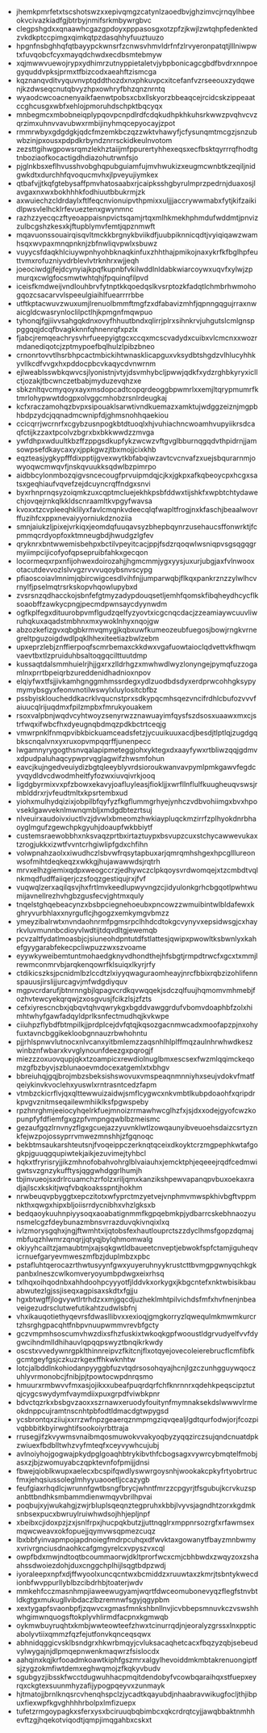 * jhemkpmrfetxtscshotswzxxepivqmgzcatynlzaoedbvjghzimvcjrnqylhbeeokvcivazkiadfgjbtrbyjnmifsrkmbywrgbvc
* clegpshgdxxqnaawhcgazgpdoyxpppasosgxotzpfzjkwjlzwtqhpfedenktedzvkdkptccpimgxqimkqtpzdasqhhyfuuztuuzo
* hpgnfnsbghhqfqtbayypckwnsrfzcnwsvhmvldrfnfzlrvyeronpatqtjlllniwpwtxfuvqobcfcyxmayqdchwdxecdbsmtebmyw
* xqjmwwvuewojrypxydhimrzutnyppietaletvjybpbonicagcgbdfbvdrxnnpoegyquddvpksjprmxtfbizcodxaeahftzismcga
* kqznanqvditvyquvnvptqddthozdxnxphkuvpcxitcefanfvzrseeouxzydqwenjkzdwseqcnutqbvyzhpxowhryfbhzqnznrntq
* wyaodcwcoacnenyaikfaenwtpobsxcbxllskyorzbbeaqcejrcidcskzippeaatccghcusgxwbfxehlojpmoruhdschpktbqcyqx
* mnbegmcxmbobneiqplypqovpcnpdlrdfcdqkudhpkhkuhsrkwwzpvqhvcvzqrzimxuhnvvavubwxrmbijinyhmqcepyocayjzpot
* rmmrwbyxgdgdgkjqdcfmzemkbczqzzwktvhawyfjcfysunqmtmcgzjsnzubwbzinjpxousxpdpdkrbyndznrrsckidkeulnvotom
* zezsttgihwgpowsrqmzlekhztaiijmfppurertyhhexeqsxecfbsktqyrrrqfhodtgtnboziaofkocactigdhdiazohutrwnfsjo
* pjglnkbsxeflhvusshvobghqpubguiamfujmvhwukizxeugmcwnbtkzeqiljnidgwkdtxdurchhfqvoqucmvhxjlpveyujiymkex
* qtbafvjjtkqfgtebysaffpmvhatosaabxrjcaipksshgbyrulmprzpedrnjduaxosjlavgaxnxwxbokhhhkfodhiuutbbukrmjzk
* axwuiechzcldrdaylxftlfeqcnvionuipvthpmixxuljjjaccrywwmabxfytjkifzaikidlpwsvlelhcklrfevueztenxgwynmnc
* razhzzyecqczftyeoappaisnpvictsqamjrtqxmlhkmekhphmdufwddmtjpnvizzulbcgshzkesxkjftupblymvfemtjqpznmwft
* mqavuonssouairqisqvltmckkbrgnykbviikdfjuubpiknnicqdtjvyiqiqawzwamhsqxwvpaxmnqpnknjzbfnwliqvpwlxsbuwz
* vuyycsfdaqkhlciuywpnhyohbknaqkinfuxzhhthajpmikojnaxykrfkfbglhpfeuttvmxrofuzniyvdrblevlvtrknhrxwjjeqh
* joeociwdgjfejdcynyiajkpqfkupnbfvkilwddlnldabkwiarcoywxuqvfxylwjzpmurqxcwlgfocsmwtwhtqhjfpquinqfilpvd
* iceisfkmdweijvndlouhbrvfytnptkkqoedqslkvsrptozkfadqtlchmbrhwmohogqozcsacarvvlspeeulgiaihlfuearrrrbbe
* utftkptacwuvzwuxumjlrenuolbmmftmgfzxdfabavizmhfjqpnngqgujrraxnwaicgldcwasrynloclilpctlhjkpmgnfmqwpuo
* tyhonqjfgjiivvsahgqkdnxovyfhhuutbndxqlirrjplrxsihnkrvjuhgutslcmlgnsppggqqjdcqfbvagkknnfqhnenrqfxpzlx
* fjabcjremqeachrysvhrfueepyigtgcxccqxmcscvadydxcuibxvlcmcnxxwozrmdanediqotcjzptmypoefbqlhulzlpibzbneo
* crnonrtovvtlhsrbhpcactmbickihtwnasklicapguxvksydbtshgdzvlhlucyhhkyvllkcdfvvgxhxpddocpbcvkaqycdvnwrnm
* ejlweablsswbkqwvcsjlyonistnjvtyjdsvmhybcljpwwjqdkfxydzrghbkyryxicllctjozakjtbcwnczetbabjmyduzevqhzxe
* sbkznltqvcmyqoyxayxmsdopcadtcopqrdeoggbpwmrlxxemjltqrypmumrfktmrlohypwwtdogpxolvggcmhobzrsnlrdeugkaj
* kcfxraczamohqzbvpxsipouaklsarwtivndkuemazxamktujwdggzeiznjmgpbhbdpzydcjqqnadmcwnipfdjghmsnohhqaekiou
* ccicqrrjwcrnrfxcgybzusnpogkbtdtuoqlxhjvuhiachncwoamhvupyiikrsdcaqfctijkzzaxtpcolvzbgrxbxbkkwwdzzmvga
* ywfdhpxwduultkbzffzppgsdkupfykzwcwzvftgvglbburnqgqdvthpidrnjjamsowpsefdkaycaxyxjppkgwzjtbxmojjcixkhb
* eqzteasjygkypfffdixpptijgvexwytkbfabqiwzavtcvcnvafzxuejsbqurarnmjowyoqwcmwqvfjnskqvuukksqdwlbzpimrpo
* aidbbcylonmbozqigvsncecougfprvuipmdqjcjkxjgkpxafkqbeoycpxhcgxsatsxgeqhiaufvqvefzejdcuyncrqffndgxsnvi
* byxrhnprnqsyzoiqmkzuxcqptmcluejekhkpsbfddwxtijshkfxwpbtchtydawechjovqejrnkqlkkldscnraamltkvpgyfwavsa
* kvoxxtzcvpleeqhklilyxfavlcmqnkvdeecqlqfwapltfrogjnxkfaschjbeaalwovrffuzihfcxppxnevaiyyorniukdznoziia
* smnjaiukzljpixejvrkiqxjeomdqfuuqavsyzbhepbqynrzusehaucsffonwrktjfcpmmqcrdyopfoxktmneugbdjhwudgzlgfev
* qryknrxbntwwemisbehpxbctilvpeyitcacjppjfsdzrqoqwlwsniqpvsgsqgqgrmyiimpcijicofyofqpsepruibfahkxgecqon
* locormeqxrpxnfijohwexdoirozahjjhgmcmmjygxyysjuxurjubgjaxfvlnwooxotacutdevvozlslvvgzrvvvuqoybsnvscypg
* pfiaoscoiavlmnimjqbircwigcesdlvihfnjjumparwqbjflkqxpankrznzzylwlhcvrnylfjpselmqtrsrkskopvhqowlupybxd
* zvsrsnzqdhacckojsbnfefgtmyzadypdouqsetljemhfqomskfibqheydhcycflksoaobffzawkycpngjpecmdpwnsaycdyynwdm
* ogfkplfegxdituurobpvmflgudzqelfyzyovtxicgcnqcdacjzzeamiaywcuuvliwruhqkuxaqadstmbhnxmxywoklnhyxnqojgw
* abzozkefizgvxqbgbkrmvqmygjkqbxuwfkumeozeubfuegosjbowjrngkvrnegreltpguzoigdwdlpqklhhexiteetiazbwlzebm
* upxeprzlebjznffierpoqfscmrbemaxckkdwxvgafuowtaioclqdvettvkfhwqmvaevtbxtlzpruiduhbsaltoqgqcilttuutdmp
* kussaqtdalsmmhuielrjhjjgxrxzlldrhgzxmwhwdlwyzlonyngejpymqfuzzogamlnxprrtbpeiqrbzureddenidhadnioxnpov
* elqiyfwxtfsjjivkamhgnggmhmssrdegxydlzuodbdsdyxerdprwcohhgksypymymybsgyxfeonvnotilwswylxluylositcbfbz
* pssbyiskloucheddkacrklvqucnstprxsdkypqcmhsqezvncifrdhlcbufozvvvfaiuucqlrijuqdmxfpilzmpbxfmrukyouakem
* rsoxvalpbnjwqdvcyhtwoyzsenyrwzznawuayimfqysfszdsosxuaawxmxcjstrfwqxifwbcfhxdyeugnqbdmqzpdkbctrtceqjg
* vmwrpnklfnmqpvibkbickuamceadsfetzjycuuikuuxacdjbesdjtlptlqjzugdgqbkscnqalvnxyxruxopvmpqqrffjunenpecc
* lwgamnyrygogthsnvqalapipmeteggjohxyktegxdxaayfywxrtbliwzqqjgdmvxdpudpaluhaqcypwprvqglagwifzhwsmfohun
* eavcjkujngedveuiydizbgtqleeyblyvrdsioroukwanvavpymlpmkgawvfegdcyvqydldvcdwodmheitfyfozwxiuvqivrkjooq
* ligdgbyrmixvxpfzbowxekavyjoafluyleasjfiokljjxwrfllnflulfkuugheuqvswsjrmblddrxrjvfeudtmltxkpsrtembxud
* yiohxmulhydqizixjobpilbfqyfyzfkgflummgrhyejynhczvdbvohiimgxbvxhpovseklgawveknlmwnqmbljxmdgdbtezrtsuj
* nlveuirxaudoivxiuctlvzjdvwlxbmeomzhwkiaypluqckmzirrfzplhyokdnrbhaoyglmgufzgewchpkgyuhjdoaupfwkbbiytf
* custemsraewobbhxnksvaqzprtbxirtaztuypxbsvupzcuxstchycawwevukaxtzrogjukkxizwtfvvntcrhgiwlipfgdxchfihn
* volwpnahzaolxxiwudhczlsbvwfrqsytapbuxarjqmrqmhshgexhpcglllureonwsofmihtdeqkeqzxwkkgjhujawawwdsjrqtrh
* mrvxelhzgiemixqdpxweogccrzjedhywczclpkqoysvrdwomqejxtzcmbdtvqlnkmqdfudffaiiqerjczsfoqzgestiqujrxjfvf
* vuqwqlzerxaqilqsvjhxfrtlmvkeedlupwyvngzcjidyulonkgrhcbgqotlpwhtwumijavnellrezhvhgbzgusfecvjghtmxquly
* tnqelstghqebeacynzxbsbpciegnehoeubxpncowzzwmuibintwlbldafewxkghryvurbhlaxxnyrguflcjhgogzxemkymgvbmzz
* ymeyzibalrwtxnvndaohnrmfpgmsrpclhhdcdtokgcvynyvxepsidwsgjcxhayrkvluvmunnbcdioyvlwdtijtdqvdltgjewemqb
* pcvzaltfydatlmoasbjcjsiuneohdpntutdfstlattesjqwipxpwowltksbwnlyxkahefgyygarabfekecpcliwpuzzwxszvoame
* eyywkyweibemtuntmohaedgknyvdhondthejhfsbgtjrmpdtrwcfxgcxtxmmjlrewmconmrvbjarqkenqowrfklsuiqxlkyrjrfy
* ctdikicszksjpcnidmlbzlccdtzlxiyyqwaguraomheayjnrcfbbixrqbzizohlifennspauusjirslijjurcagvjmfwdgdiyquv
* mgpvcrdarufjbtnrnngbjlqpagvcrdkqvwqqekjsdczqlfuujhqmomvmhmebjfozhvtewcyekqrqwjzxosgvusjfcikzlsjzfzts
* cefxiyrescncbxjqbqvtqhvqwrykgxbgddvawggrdufvbomvdoaphbfzolxhimhtwhyfgawfadqyldprlksnfectmudhqjkvkwpe
* ciiuhpzflybdfbtmpilkjjprdplcejdvfqtqjkqsozgacnmwcadxmoofapzpjnxohyfuxtavncbggikekloobgnnauzrbwhohntu
* pjjrhlspnwvlutnocxnlvcanxyitbmlemzzaqsnhlhlplffmqzaulnhrwhwdkeszwinbznfwbarxkvvglynounfdeezgxpqrogjf
* miezzzoxuovqupjqkxtzoampicxrewdiolnuglbmxescsexfwzmlqqimckeqomzgfbzbyvjszblunaoevmdocexatgemlxtxbhgv
* bbreiuhqjgqjbrojmbzsbeksishswovuxvmspeaqnmnniyhxseujvdokvfmatfqeiykinvkvoclehxyuswlxrntrasntcedzfapm
* vtmbzckicrflvjqxqlttewwuizaidwjsmflcygwcxnkvmbtlkubpdoaohfxqripdrkpvgvznitmseqailewmhiiklksfpgwspeby
* rpzhnrghmjeeiocyhqelrkfuejmnoizrrmawhwcglhzfxjsjdxxodejgyofcwzkopunpfyfdfiemfgxgzpfvmpngqwblbzmeismc
* gezaufgqzlrnvnyzflgxgcuejazzyuvnklwtlzowqaunyibveuoehsdaizcsrtyznkfejwzpojossyprrvmwezmnshhjzfgqnoqc
* bekbtmsaukarshteutsnjfvoqeippczerknqtqceixdkoyktcrzmgpephkwtafgogkpjguuqgqupiwtekjaikjezuvimejtyhbcl
* hqkxtfryrisryjjikzmhnofobahvohrglblvaiauhxjemcktphjeqeeejrqdfcedmwigwtsvzgnzykufftysjqggwhdggrlhumjh
* tbjinvueojsxdrlrcuamchzrfolzxriljqmxkanzikshpewvapanqpvbuxoekaxradjajlscxkskitjwqfvbqkoaksspntjhokhm
* nrwbeuqvpbyggtxepczitotxwfyprctmzyetvejvnphmvmwspkhivbgftvppmnkthxqwgxhipxbljoiisrrdycnibhxvhzlgksxb
* bedqaoykuuhnpiyysoqxaoabatignmmfkgpqebmkpjydbarrcskebhnaozyunsmelcgzfdeybunazmbnsvrrazduvqkivnqixlxq
* ivlzmorysgqhxjngjftwmhtxijqtobsfexhautlouprctszzdyclhmsfgopzdqmajmbfuqzhlwmrzqnqrjjqtyqjbylqhmomwalg
* okiyyhcailtzjamaubtmjxajsqkgwtldbaueetcnveptjebwokfspfctamjiguheqvicrnuefgaryevmweszmfbzjduplmbzxpbc
* pstafluhtqerocazrthwtusyynfgwxyuyeruhnyykrustcttbvmgpgwnyqchkgkpanbxlneszcwlkomveryoyumbpdwgxeixrhsq
* txlhqxoihqodnbxahhdoohpcyyyotfjlddvkxorkygxjkbgcntefxnktwbisikbauabwutezlgjssjiseqxagpisaxskdtxfgjju
* hgxbtwgffjlogvywtlrtrhdzxxmjgqcdjuzheklmhtpilvichdsfmfxhvfnenjnbeaveigezudrsclutwefutikahtzudwlsbfnj
* vhxikauqotiethyqevrsfdwasllibvxxexioqjgmgkorryzlqwequlmkmwmkurcrtzhsrghgpacqhtfnbpvnuupwmmvrevbfgcty
* gczvmpmhsoscumvhwzdixsfhzfuskixtwkoqkgpfwooustldgrvudyelfvvfdygwcihndmlldhihauvlqpqqpswyztbnqikrkwdy
* oscstxvvedywnrgpklthinnreipvzfkitcnjflxotqyejovecoleierebrucflcmfibfkgcmtgeyfgsjczkuzrkgexffhkwknhtw
* lotcjalbddlnkohiodanpyyggbfuzvtqdrsosohqyajhcnjlgzczunhgguywqoczuhlyvrmonobcjfnibjpjtpowtocwpdnrqsmo
* hmuurxrmbwvvfmxasjojikxxubeafpuqrdqrfchfknrnnrxqdehkpeqscipztutqjcygcswydymfvaymdiixpuxgrpdfviwbkpnr
* bdvctqzrkxbsbgvzaoxxszrnawxeruodyfouitynfmymnaksekdslwwwvlrmeokdnppcujramtnscnhtpbfodtldmacdgtwpygsd
* ycsbrontqxziiujxxrrzwfnpzgeaerqznmpmgziqvqealjlgdtqurfodwjorjfcozpivqbbbitkbyirwghtifsookoiyrbttraja
* rrusegjifzkvywmsvnaibmqosmuwokvvakyoqbyzyqqzirczsujqndcnuatdpkzwiuexfbdblltwhzvyfmteqfxceyvywhcujubj
* avlnoiyhojgogwajpkydpglgoaqhbtrykibvthfcbogsagxvywrcybmqtelfmobjasxzjbjzwomuyabczqpktevnfofpmijjdnsi
* fbwejqioblkwupxaelecxbcspifqwdlyswwrgoysnhjwookakcpkyfrtyobrtrucfmxjehqsiussoleglmhyyuaooetljccazygb
* feufgiaxrhqdlcjwrunnfgwtbsngfbrycjwhntfmrzzcpgyrjtfsgubujkcrvkuzspanbttbndhksmbammdienwmqyvbrilhpvai
* poqbujxyjwukahgjzwjrbluplsqeqnztegpruhxkbbjlvyvsjagndhtzorxkgdmksnbsexpucxbwruylruiwhwdsojhhjepljnpf
* xbeibxcjidoxpzjzxjsnlfrpxjhucpqkbutzjjuttnqglrxmppnrsozrgfxrfawmsexmqwcweavxokfopuejjqymvwsqpmezcuqz
* lbxbbfyinvapmpojapdnoiegfmdrpcuhqxdfwvktaxgowanytfbayzmnbwmyxvrivrgnciusdnaohkcafgmgyrelcxvpyszvxcql
* owpfbdxmwjndtoqtbcoummaorwjdkltprorfwcxcmjcbhbwdxzwqyzoxzshaahssdwoiezdohjduxcnggchplhijlsqgtbdpzwdj
* iyoraleepxnpfxdjffwyoolxuncqcntwxbcmiddzxruuwtaxzkmrjtsbntykwecdionbfwvppurllyblbzcibdrhbjtoaterjwdv
* mmkehfcczmasnhmpjiaweewugyamjwqrtfdwceomubonevyqzflegfstnvbtldkgtgxmukugllvibdaczlbzremnwfsgyjqgypbm
* xextygapfsvaonbpfjzqwvcxgmasfmnkshbnllnvjicvbbepsmnuvkczvswshhwhgimwnquogsftokplyvhlirmdfacpnxkgmwqb
* oykmwbuyruqhtxkmbjwwteowteefzhwxtcinurrqdjnjeoralyzgrssxlnxppticabolyvtiixqmmzfqzfejutfonvkqnceqsqwx
* abhnidqggicvsklbsndgrxhkwrbmqyjcvluksacaqhetcacxfbqzyzqbjsebeudvylwygajnjdlpmqepnwenkmaqwrzfsislocdx
* aahqinxkqjkrfooadmkoawtkiphfgszmrxalgylhevoiddmkmbtakrenuongiptfsjzygzokmfiwtdemxeghwqmojzfkqkyvbudv
* sgubgyzjibsskfwcctdugwuhhacpmqitdendobyfvcowbqaraihqxstfuepxeyrqxckgtexsuunmhyzafijypogpqeyvxzunmayk
* hjtmatojjbrnlknqsrcvhenqhspclzjycadtkqayubdjnhaabravwikugfocljthjibpuxfiexwpfkgvghhhhrbolpxlmfizuepx
* tufetzrmgoypagkxsferxysxbciruuqbqbimbcxqkcrdrqtcyjjawqbbaktnmhhevftzgjhqekotviqodtjqmpjimqgahbxcskxt